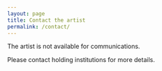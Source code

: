 ```yaml
---
layout: page
title: Contact the artist
permalink: /contact/
---
```

 
The artist is not available for communications.

Please contact holding institutions for more details.
